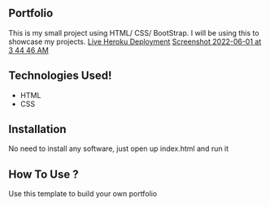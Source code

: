 ## Portfolio
This is my small project using HTML/ CSS/ BootStrap. I will be using this to showcase my projects.
[Live Heroku Deployment](https://portfolio-soheil.herokuapp.com/)
[Screenshot 2022-06-01 at 3 44 46 AM](https://user-images.githubusercontent.com/104791915/171293450-dd78e8ed-2f1c-4685-a128-9be885edc33c.png)
## Technologies Used!

* HTML
* CSS

## Installation
No need to install any software, just open up index.html and run it

## How To Use ?
Use this template to build your own portfolio
